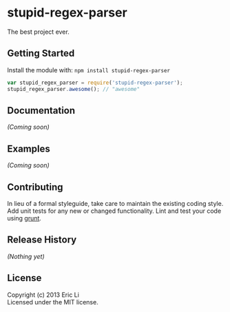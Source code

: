# stupid-regex-parser

The best project ever.

## Getting Started
Install the module with: `npm install stupid-regex-parser`

```javascript
var stupid_regex_parser = require('stupid-regex-parser');
stupid_regex_parser.awesome(); // "awesome"
```

## Documentation
_(Coming soon)_

## Examples
_(Coming soon)_

## Contributing
In lieu of a formal styleguide, take care to maintain the existing coding style. Add unit tests for any new or changed functionality. Lint and test your code using [grunt](https://github.com/cowboy/grunt).

## Release History
_(Nothing yet)_

## License
Copyright (c) 2013 Eric Li  
Licensed under the MIT license.
